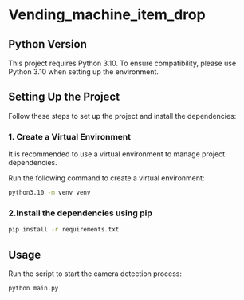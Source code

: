 # Vending_machine_item_drop

## Python Version

This project requires Python 3.10. To ensure compatibility, please use Python 3.10 when setting up the environment.

## Setting Up the Project

Follow these steps to set up the project and install the dependencies:

### 1. Create a Virtual Environment

It is recommended to use a virtual environment to manage project dependencies.

Run the following command to create a virtual environment:

```bash
python3.10 -m venv venv
```

### 2.Install the dependencies using pip
```bash
pip install -r requirements.txt
```

## Usage

Run the script to start the camera detection process:

```bash
python main.py
```
